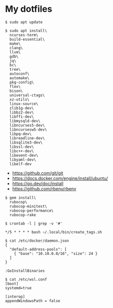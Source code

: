 My dotfiles
===============================================================================

```
$ sudo apt update
```

```
$ sudo apt install\
  ncurses-term\
  build-essential\
  make\
  clang\
  llvm\
  gdb\
  jq\
  bc\
  tree\
  autoconf\
  automake\
  pkg-config\
  flex\
  bison\
  universal-ctags\
  xz-utils\
  linux-source\
  zlib1g-dev\
  libbz2-dev\
  libffi-dev\
  libmysqld-dev\
  libncurses5-dev\
  libncursesw5-dev\
  libpq-dev\
  libreadline-dev\
  libsqlite3-dev\
  libssl-dev\
  libc++-dev\
  libevent-dev\
  libyaml-dev\
  libelf-dev
```

* https://github.com/git/git
* https://docs.docker.com/engine/install/ubuntu/
* https://go.dev/doc/install
* https://github.com/rbenv/rbenv

```
$ gem install\
  rubocop\
  rubocop-minitest\
  rubocop-performance\
  rubocop-rake
```

```
$ crontab -l | grep -v '#'

*/5 * * * * bash ~/.local/bin/create_tags.sh
```

```
$ cat /etc/docker/daemon.json
{
  "default-address-pools": [
    { "base": "10.10.0.0/16", "size": 24 }
  ]
}
```

```
:GoInstallBinaries
```

```
$ cat /etc/wsl.conf
[boot]
systemd=true

[interop]
appendWindowsPath = false
```

